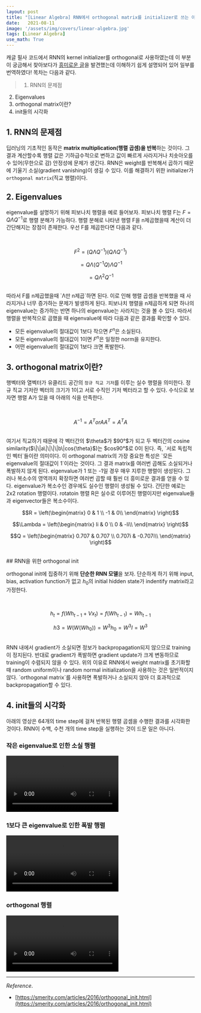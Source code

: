 ```yaml
---
layout: post
title: "[Linear Algebra] RNN에서 orthogonal matrix를 initializer로 쓰는 이유"
date:   2021-08-11
image: '/assets/img/covers/linear-algebra.jpg'
tags: [Linear Algebra]
use_math: True
---
```

캐글 필사 코드에서 RNN의 kernel initializer를 orthogonal로 사용하였는데 이 부분이 궁금해서 찾아보다가 [흥미로운 글](https://smerity.com/articles/2016/orthogonal_init.html)을 발견했는데 이해하기 쉽게 설명되어 있어 일부를 번역하였다! 목차는 다음과 같다.
>1. RNN의 문제점
2. Eigenvalues
3. orthogonal matrix이란?
4. init들의 시각화

## 1. RNN의 문제점

딥러닝의 기초적인 동작은 **matrix multiplication(행렬 곱셈)을 반복**하는 것이다. 그 결과 계산할수록 행렬 값은 기하급수적으로 변하고 값이 빠르게 사라지거나 치솟아오를 수 있어(무한으로 감) 안정성에 문제가 생긴다. RNN은 weight를 반복해서 곱하기 때문에 기울기 소실(gradient vanishing)이 생길 수 있다. 이를 해결하기 위한 initializer가 `orthogonal matrix`(직교 행렬)이다. 

## 2. Eigenvalues

eigenvalue를 설명하기 위해 피보나치 행렬을 예로 들어보자. 피보나치 행렬 F는 $F = Q \Lambda Q^{-1}$로 행렬 분해가 가능하다. 행렬 분해로 나타낸 행렬 F을 n제곱했을때 계산이 더 간단해지는 장점이 존재한다. 우선 F를 제곱한다면 다음과 같다.

<br>

$$F^2 = (Q \Lambda Q^{-1})(Q \Lambda Q^{-1})$$

$$= Q \Lambda (Q^{-1}Q) \Lambda Q^{-1}$$

$$=Q \Lambda^2 Q^{-1}$$

<br>
따라서 F를 n제곱했을때 `Λ만 n제곱`하면 된다. 이로 인해 행렬 곱셈을 반복했을 때 사라지거나 너무 증가하는 문제가 발생하게 된다. 피보나치 행렬을 n제곱하게 되면 하나의 eigenvalue는 증가하는 반면 하나의 eigenvalue는 사라지는 것을 볼 수 있다. 따라서 행렬을 반복적으로 곱했을 때 eigenvalue에 따라 다음과 같은 결과를 확인할 수 있다.

- 모든 eigenvalue의 절대값이 1보다 작으면 $F^n$은 소실된다.
- 모든 eigenvalue의 절대값이 1이면 $F^n$은 일정한 norm을 유지한다.
- 어떤 eigenvalue의 절대값이 1보다 크면 폭발한다.

## 3. orthogonal matrix이란?

행벡터와 열벡터가 유클리드 공간의 `정규 직교 기저`를 이루는 실수 행렬을 의미한다. 정규 직교 기저란 벡터의 크기가 1이고 서로 수직인 기저 벡터라고 할 수 있다. 수식으로 보자면 행렬 A가 있을 때 아래의 식을 만족한다.

<br>

$$A^{-1}=A^{T} or AA^{T}=A^{T}A$$

<br>
여기서 직교하기 때문에 각 벡터간의 $\theta$가 $90°$가 되고 두 벡터간의 cosine similarity($\|\|a\|\|\|\|b\|cos{\theta}$)는 $cos90°$로 0이 된다. 즉, `서로 독립적인 벡터`들이란 의미이다. 이 orthogonal matrix의 가장 중요한 특성은 `모든 eigenvalue의 절대값이 1`이라는 것이다. 그 결과 matrix를 여러번 곱해도 소실되거나 폭발하지 않게 된다. eigenvalue가 1 또는 -1일 경우 매우 지루한 행렬이 생성된다. 그러나 복소수의 영역까지 확장하면 여러번 곱할 때 훨씬 더 흥미로운 결과를 얻을 수 있다. eigenvalue가 복소수인 경우에도 실수인 행렬이 생성될 수 있다. 간단한 예로는 2x2 rotation 행렬이다. rotatoin 행렬 R은 실수로 이루어진 행렬이지만 eigenvalue들과 eigenvector들은 복소수이다.

<br>

$$R = \left(\begin{matrix} 0 & 1 \\ -1 & 0\\ \end{matrix} \right)$$

$$\Lambda = \left(\begin{matrix} li & 0 \\ 0 & -li\\ \end{matrix} \right)$$

$$Q = \left(\begin{matrix} 0.707 & 0.707 \\ 0.707i & -0.707i\\ \end{matrix} \right)$$

<br>
## RNN을 위한 orthogonal init

orthogonal init에 집중하기 위해 **단순한 RNN 모델**을 보자. 단순하게 하기 위해 input, bias, activation function가 없고 $h_0$의 initial hidden state가 indentify matrix라고 가정한다.

<br>

$$h_t=f(Wh_{t−1}+Vx_{t})=f(Wh_{t−1})=Wh_{t−1}$$

$$h3=W(W(Wh_0))=W^3h_0=W^3I=W^3$$

<br>
RNN 내에서 gradient가 소실되면 정보가 backpropagation되지 않으므로 training이 정지된다. 반대로 gradient가 폭발하면 gradient update가 크게 변동하므로 training이 수렴되지 않을 수 있다. 위의 이유로 RNN에서 weight matrix를 초기화할 때 random uniform이나 random normal initialization을 사용하는 것은 일반적이지 않다. `orthogonal matrix`를 사용하면 폭발하거나 소실되지 않아 더 효과적으로 backpropagation할 수 있다.

## 4. init들의 시각화

아래의 영상은 64개의 time step에 걸쳐 반복된 행렬 곱셈을 수행한 결과를 시각화한 것이다. RNN이 수백, 수천 개의 time step을 실행하는 것이 드문 일은 아니다.

### 작은 eigenvalue로 인한 소실 행렬

<video controls autoplay loop>
    <source src="/assets/video/orthogonal-matrix/eigenvalue_vanish.m4v" type="video/mp4">
</video>

### 1보다 큰 eigenvalue로 인한 폭발 행렬

<video controls autoplay loop>
    <source src="/assets/video/orthogonal-matrix/eigenvalue_explode.m4v" type="video/mp4">
</video>

### orthogonal 행렬

<video controls autoplay loop>
    <source src="/assets/video/orthogonal-matrix/eigenvalue_orthogonal.m4v" type="video/mp4">
</video>

 ---

$Reference.$
- [https://smerity.com/articles/2016/orthogonal_init.html](https://smerity.com/articles/2016/orthogonal_init.html)